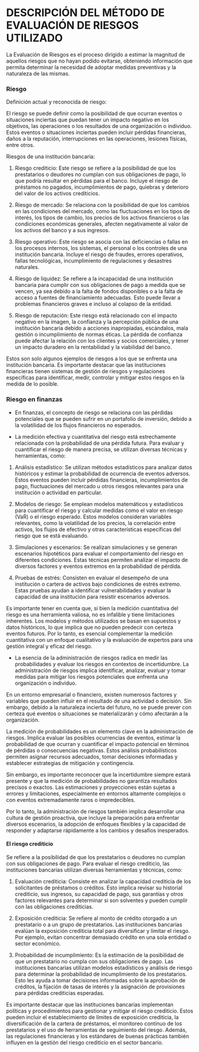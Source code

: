 # DESCRIPCIÓN DEL MÉTODO DE EVALUACIÓN DE RIESGOS UTILIZADO

La Evaluación de Riesgos es el proceso dirigido a estimar la magnitud de aquellos riesgos que no hayan podido evitarse, obteniendo información que permita determinar la necesidad de adoptar medidas preventivas y la naturaleza de las mismas.

### Riesgo 

Definición actual y reconocida de riesgo:

El riesgo se puede definir como la posibilidad de que ocurran eventos o situaciones inciertas que puedan tener un impacto negativo en los objetivos, las operaciones o los resultados de una organización o individuo. Estos eventos o situaciones inciertas pueden incluir pérdidas financieras, daños a la reputación, interrupciones en las operaciones, lesiones físicas, entre otros.

Riesgos de una institución bancaria:

1. Riesgo crediticio: Este riesgo se refiere a la posibilidad de que los prestatarios o deudores no cumplan con sus obligaciones de pago, lo que podría resultar en pérdidas para el banco. Incluye el riesgo de préstamos no pagados, incumplimientos de pago, quiebras y deterioro del valor de los activos crediticios.

2. Riesgo de mercado: Se relaciona con la posibilidad de que los cambios en las condiciones del mercado, como las fluctuaciones en los tipos de interés, los tipos de cambio, los precios de los activos financieros o las condiciones económicas generales, afecten negativamente al valor de los activos del banco y a sus ingresos.

3. Riesgo operativo: Este riesgo se asocia con las deficiencias o fallas en los procesos internos, los sistemas, el personal o los controles de una institución bancaria. Incluye el riesgo de fraudes, errores operativos, fallas tecnológicas, incumplimiento de regulaciones y desastres naturales.

4. Riesgo de liquidez: Se refiere a la incapacidad de una institución bancaria para cumplir con sus obligaciones de pago a medida que se vencen, ya sea debido a la falta de fondos disponibles o a la falta de acceso a fuentes de financiamiento adecuadas. Esto puede llevar a problemas financieros graves e incluso al colapso de la entidad.

5. Riesgo de reputación: Este riesgo está relacionado con el impacto negativo en la imagen, la confianza y la percepción pública de una institución bancaria debido a acciones inapropiadas, escándalos, mala gestión o incumplimiento de normas éticas. La pérdida de confianza puede afectar la relación con los clientes y socios comerciales, y tener un impacto duradero en la rentabilidad y la viabilidad del banco.

Estos son solo algunos ejemplos de riesgos a los que se enfrenta una institución bancaria. Es importante destacar que las instituciones financieras tienen sistemas de gestión de riesgos y regulaciones específicas para identificar, medir, controlar y mitigar estos riesgos en la medida de lo posible.

### Riesgo en finanzas

- En finanzas, el concepto de riesgo se relaciona con las pérdidas potenciales que se pueden sufrir en un portafolio de inversión, debido a la volatilidad de los flujos financieros no esperados. 


- La medición efectiva y cuantitativa del riesgo está estrechamente relacionada con la probabilidad de una pérdida futura. Para evaluar y cuantificar el riesgo de manera precisa, se utilizan diversas técnicas y herramientas, como:

1. Análisis estadístico: Se utilizan métodos estadísticos para analizar datos históricos y estimar la probabilidad de ocurrencia de eventos adversos. Estos eventos pueden incluir pérdidas financieras, incumplimientos de pago, fluctuaciones del mercado u otros riesgos relevantes para una institución o actividad en particular.

2. Modelos de riesgo: Se emplean modelos matemáticos y estadísticos para cuantificar el riesgo y calcular medidas como el valor en riesgo (VaR) o el riesgo esperado. Estos modelos consideran variables relevantes, como la volatilidad de los precios, la correlación entre activos, los flujos de efectivo y otras características específicas del riesgo que se está evaluando.

3. Simulaciones y escenarios: Se realizan simulaciones y se generan escenarios hipotéticos para evaluar el comportamiento del riesgo en diferentes condiciones. Estas técnicas permiten analizar el impacto de diversos factores y eventos extremos en la probabilidad de pérdida.

4. Pruebas de estrés: Consisten en evaluar el desempeño de una institución o cartera de activos bajo condiciones de estrés extremo. Estas pruebas ayudan a identificar vulnerabilidades y evaluar la capacidad de una institución para resistir escenarios adversos.

Es importante tener en cuenta que, si bien la medición cuantitativa del riesgo es una herramienta valiosa, no es infalible y tiene limitaciones inherentes. Los modelos y métodos utilizados se basan en supuestos y datos históricos, lo que implica que no pueden predecir con certeza eventos futuros. Por lo tanto, es esencial complementar la medición cuantitativa con un enfoque cualitativo y la evaluación de expertos para una gestión integral y eficaz del riesgo.

- La esencia de la administración de riesgos radica en medir las probabilidades y evaluar los riesgos en contextos de incertidumbre. La administración de riesgos implica identificar, analizar, evaluar y tomar medidas para mitigar los riesgos potenciales que enfrenta una organización o individuo.

En un entorno empresarial o financiero, existen numerosos factores y variables que pueden influir en el resultado de una actividad o decisión. Sin embargo, debido a la naturaleza incierta del futuro, no se puede prever con certeza qué eventos o situaciones se materializarán y cómo afectarán a la organización.

La medición de probabilidades es un elemento clave en la administración de riesgos. Implica evaluar las posibles ocurrencias de eventos, estimar la probabilidad de que ocurran y cuantificar el impacto potencial en términos de pérdidas o consecuencias negativas. Estos análisis probabilísticos permiten asignar recursos adecuados, tomar decisiones informadas y establecer estrategias de mitigación y contingencia.

Sin embargo, es importante reconocer que la incertidumbre siempre estará presente y que la medición de probabilidades no garantiza resultados precisos o exactos. Las estimaciones y proyecciones están sujetas a errores y limitaciones, especialmente en entornos altamente complejos o con eventos extremadamente raros o impredecibles.

Por lo tanto, la administración de riesgos también implica desarrollar una cultura de gestión proactiva, que incluye la preparación para enfrentar diversos escenarios, la adopción de enfoques flexibles y la capacidad de responder y adaptarse rápidamente a los cambios y desafíos inesperados.

#### El riesgo crediticio 

Se refiere a la posibilidad de que los prestatarios o deudores no cumplan con sus obligaciones de pago. Para evaluar el riesgo crediticio, las instituciones bancarias utilizan diversas herramientas y técnicas, como:

1. Evaluación crediticia: Consiste en analizar la capacidad crediticia de los solicitantes de préstamos o créditos. Esto implica revisar su historial crediticio, sus ingresos, su capacidad de pago, sus garantías y otros factores relevantes para determinar si son solventes y pueden cumplir con las obligaciones crediticias.

2. Exposición crediticia: Se refiere al monto de crédito otorgado a un prestatario o a un grupo de prestatarios. Las instituciones bancarias evalúan la exposición crediticia total para diversificar y limitar el riesgo. Por ejemplo, evitan concentrar demasiado crédito en una sola entidad o sector económico.

3. Probabilidad de incumplimiento: Es la estimación de la posibilidad de que un prestatario no cumpla con sus obligaciones de pago. Las instituciones bancarias utilizan modelos estadísticos y análisis de riesgo para determinar la probabilidad de incumplimiento de los prestatarios. Esto les ayuda a tomar decisiones informadas sobre la aprobación de créditos, la fijación de tasas de interés y la asignación de provisiones para pérdidas crediticias esperadas.

Es importante destacar que las instituciones bancarias implementan políticas y procedimientos para gestionar y mitigar el riesgo crediticio. Estos pueden incluir el establecimiento de límites de exposición crediticia, la diversificación de la cartera de préstamos, el monitoreo continuo de los prestatarios y el uso de herramientas de seguimiento del riesgo. Además, las regulaciones financieras y los estándares de buenas prácticas también influyen en la gestión del riesgo crediticio en el sector bancario.
